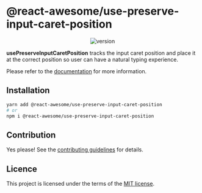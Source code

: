 # @react-awesome/use-preserve-input-caret-position

<p align="center">
  <img alt="version" src="https://img.shields.io/npm/v/%40react-awesome%2Fuse-preserve-input-caret-position" />
</p>

**usePreserveInputCaretPosition** tracks the input caret position and place it at the correct position so user can have a natural typing experience.

Please refer to the [documentation](https://react-awesome-components.vercel.app/docs/use-preserve-input-caret-position) for more information.

## Installation

```sh
yarn add @react-awesome/use-preserve-input-caret-position
# or
npm i @react-awesome/use-preserve-input-caret-position
```

## Contribution

Yes please! See the
[contributing guidelines](https://github.com/trinhthinh388/react-awesome-components/blob/master/CONTRIBUTING.md)
for details.

## Licence

This project is licensed under the terms of the
[MIT license](https://github.com/trinhthinh388/react-awesome-components/blob/master/LICENSE).
